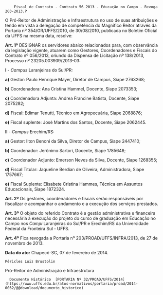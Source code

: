         Fiscal de Contrato - Contrato 56 2013 - Educação no Campo - Revoga 203-2013.P  

O Pró-Reitor de Administração e Infraestrutura no uso de suas atribuições e tendo em vista a delegação de competência do Magnífico Reitor através da Portaria nº 354/GR/UFFS/2010, de 30/08/2010, publicada no Boletim Oficial da UFFS na mesma data, resolve:

 **Art. 1º** DESIGNAR os servidores abaixo relacionados para, com observância da legislação vigente, atuarem como Gestores, Coordenadores e Fiscais do Contrato nº 056/2013, oriundo da Dispensa de Licitação nº 138/2013, Processo nº 23205.003909/2013-03:

 I - *Campus* Laranjeiras do Sul/PR:

 **a)** Gestor: Paulo Henrique Mayer, Diretor de Campus, Siape 2763268;

 **b)** Coordenadora: Ana Cristina Hammel, Docente, Siape 2073353;

 **c)** Coordenadora Adjunta: Andrea Francine Batista, Docente, Siape 2075282;

 **d)** Fiscal: Edimar Tenutti, Técnico em Agropecuária, Siape 2068876;

 **e)** Fiscal suplente: José Martins dos Santos, Docente, Siape 2062445.

 II - *Campus* Erechim/RS:

 **a)** Gestor: Ilton Benoni da Silva, Diretor de Campus, Siape 2447410;

 **b)** Coordenador: Jerônimo Sartori, Docente, Siape 1785648;

 **c)** Coordenador Adjunto: Emerson Neves da Silva, Docente, Siape 1268355;

 **d)** Fiscal Titular: Jaqueline Berdian de Oliveira, Administradora, Siape 1757667;

 **e)** Fiscal Suplente: Elisabete Cristina Hammes, Técnica em Assuntos Educacionais, Siape 1872324.

 **Art. 2º** Os gestores, coordenadores e fiscais serão responsáveis por fiscalizar e acompanhar o andamento e a execução dos serviços prestados.

 **Art. 3º** O objeto do referido Contrato é a gestão administrativa e financeira necessária à execução do projeto do curso de graduação em Educação no Campo nos *Campi* Laranjeiras do Sul/PR e Erechim/RS da Universidade Federal da Fronteira Sul - UFFS.

 **Art. 4º** Fica revogada a Portaria nº 203/PROAD/UFFS/INFRA/2013, de 27 de novembro de 2013.

  

   **Data do ato:** Chapecó-SC, 07 de fevereiro de 2014.   
 

    Péricles Luiz Brustolin   
 Pró-Reitor de Administração e Infraestrutura 

      Documento Histórico  [PORTARIA Nº 32/PROAD/UFFS/2014](https://www.uffs.edu.br/atos-normativos/portaria/proad/2014-0032/@@download/documento_historico)     
      